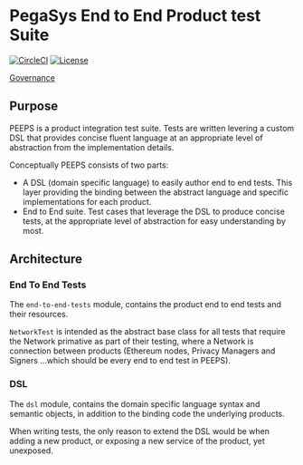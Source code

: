 # PegaSys End to End Product test Suite

[![CircleCI](https://circleci.com/gh/PegaSysEng/PEEPS.svg?style=svg&circle-token=9bb4214a9d8baeee39bc1fbce181179460b414f5)](https://circleci.com/gh/PegaSysEng/PEEPS)
[![License](https://img.shields.io/badge/License-Apache%202.0-blue.svg)](https://github.com/PEEPS/blob/master/LICENSE)

[Governance](GOVERNANCE.md)

## Purpose
PEEPS is a product integration test suite. Tests are written levering a custom DSL that provides concise fluent language at an appropriate level of abstraction from the implementation details.

Conceptually PEEPS consists of two parts:
- A DSL (domain specific language) to easily author end to end tests. This layer providing the binding between the abstract language and specific implementations for each product.  
- End to End suite. Test cases that leverage the DSL to produce concise tests, at the appropriate level of abstraction for easy understanding by most.

## Architecture

### End To End Tests
The `end-to-end-tests` module, contains the product end to end tests and their resources.

`NetworkTest` is intended as the abstract base class for all tests that require the Network primative as part of their testing, where a Network is connection between products (Ethereum nodes, Privacy Managers and Signers ...which should be every end to end test in PEEPS).

### DSL
The `dsl` module, contains the domain specific language syntax and semantic objects, in addition to the binding code the underlying products.

When writing tests, the only reason to extend the DSL would be when adding a new product, or exposing a new service of the product, yet unexposed.

